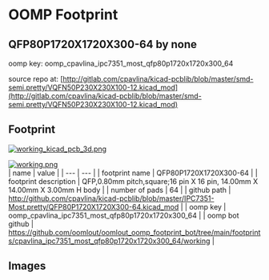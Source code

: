 # OOMP Footprint  
## QFP80P1720X1720X300-64  by none  
  
oomp key: oomp_cpavlina_ipc7351_most_qfp80p1720x1720x300_64  
  
source repo at: [http://gitlab.com/cpavlina/kicad-pcblib/blob/master/smd-semi.pretty/VQFN50P230X230X100-12.kicad_mod](http://gitlab.com/cpavlina/kicad-pcblib/blob/master/smd-semi.pretty/VQFN50P230X230X100-12.kicad_mod)  
## Footprint  
  
[![working_kicad_pcb_3d.png](working_kicad_pcb_3d_600.png)](working_kicad_pcb_3d.png)  
  
[![working.png](working_600.png)](working.png)  
| name | value | 
| --- | --- | 
| footprint name | QFP80P1720X1720X300-64 | 
| footprint description | QFP,0.80mm pitch,square;16 pin X 16 pin, 14.00mm X 14.00mm X 3.00mm H body | 
| number of pads | 64 | 
| github path | http://github.com/cpavlina/kicad-pcblib/blob/master/IPC7351-Most.pretty/QFP80P1720X1720X300-64.kicad_mod | 
| oomp key | oomp_cpavlina_ipc7351_most_qfp80p1720x1720x300_64 | 
| oomp bot github | https://github.com/oomlout/oomlout_oomp_footprint_bot/tree/main/footprints/cpavlina_ipc7351_most_qfp80p1720x1720x300_64/working | 
## Images  
